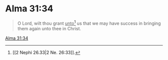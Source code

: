 # Alma 31:34

> O Lord, wilt thou grant <u>unto</u>[^a] us that we may have success in bringing them again unto thee in Christ.

[Alma 31:34](https://www.churchofjesuschrist.org/study/scriptures/bofm/alma/31?lang=eng&id=p34#p34)


[^a]: [[2 Nephi 26.33|2 Ne. 26:33]].  
